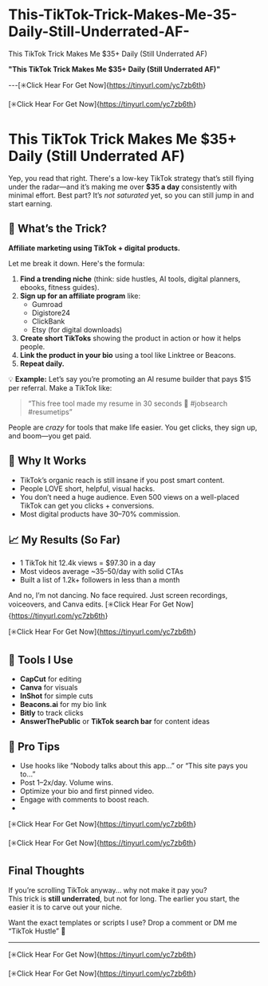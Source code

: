 # This-TikTok-Trick-Makes-Me-35-Daily-Still-Underrated-AF-

This TikTok Trick Makes Me $35+ Daily (Still Underrated AF)


**"This TikTok Trick Makes Me $35+ Daily (Still Underrated AF)"**

---[✳️Click Hear For Get Now]{<https://tinyurl.com/yc7zb6th>}

[✳️Click Hear For Get Now]{<https://tinyurl.com/yc7zb6th>}
# This TikTok Trick Makes Me $35+ Daily (Still Underrated AF)

Yep, you read that right. There's a low-key TikTok strategy that’s still flying under the radar—and it’s making me over **$35 a day** consistently with minimal effort. Best part? It’s *not saturated* yet, so you can still jump in and start earning.

## 🚨 What’s the Trick?

**Affiliate marketing using TikTok + digital products.**

Let me break it down. Here's the formula:

1. **Find a trending niche** (think: side hustles, AI tools, digital planners, ebooks, fitness guides).
2. **Sign up for an affiliate program** like:
   - Gumroad
   - Digistore24
   - ClickBank
   - Etsy (for digital downloads)
3. **Create short TikToks** showing the product in action or how it helps people.
4. **Link the product in your bio** using a tool like Linktree or Beacons.
5. **Repeat daily.**

💡 **Example:** Let’s say you’re promoting an AI resume builder that pays $15 per referral. Make a TikTok like:  
> “This free tool made my resume in 30 seconds 🤯 #jobsearch #resumetips”

People are *crazy* for tools that make life easier. You get clicks, they sign up, and boom—you get paid.

## 🧠 Why It Works

- TikTok’s organic reach is still insane if you post smart content.
- People LOVE short, helpful, visual hacks.
- You don’t need a huge audience. Even 500 views on a well-placed TikTok can get you clicks + conversions.
- Most digital products have 30–70% commission.

## 📈 My Results (So Far)

- 1 TikTok hit 12.4k views = $97.30 in a day  
- Most videos average ~$35–$50/day with solid CTAs  
- Built a list of 1.2k+ followers in less than a month

And no, I’m not dancing. No face required. Just screen recordings, voiceovers, and Canva edits.
[✳️Click Hear For Get Now]{<https://tinyurl.com/yc7zb6th>}

[✳️Click Hear For Get Now]{<https://tinyurl.com/yc7zb6th>}

## 🔧 Tools I Use

- **CapCut** for editing  
- **Canva** for visuals  
- **InShot** for simple cuts  
- **Beacons.ai** for my bio link  
- **Bitly** to track clicks  
- **AnswerThePublic** or **TikTok search bar** for content ideas

## 🚀 Pro Tips

- Use hooks like “Nobody talks about this app…” or “This site pays you to…”
- Post 1–2x/day. Volume wins.
- Optimize your bio and first pinned video.
- Engage with comments to boost reach.
- 
[✳️Click Hear For Get Now]{<https://tinyurl.com/yc7zb6th>}

[✳️Click Hear For Get Now]{<https://tinyurl.com/yc7zb6th>}
## Final Thoughts

If you’re scrolling TikTok anyway… why not make it pay you?  
This trick is **still underrated**, but not for long. The earlier you start, the easier it is to carve out your niche.

Want the exact templates or scripts I use? Drop a comment or DM me “TikTok Hustle” 👀

---


[✳️Click Hear For Get Now]{<https://tinyurl.com/yc7zb6th>}

[✳️Click Hear For Get Now]{<https://tinyurl.com/yc7zb6th>}
